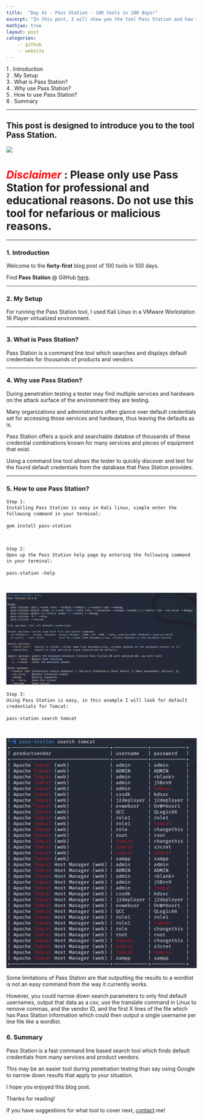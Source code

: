 ```yaml
---
title:  "Day 41 - Pass Station - 100 tools in 100 days!"
excerpt: "In this post, I will show you the tool Pass Station and how it works."
mathjax: true
layout: post
categories:
    -- github
    -- website
---
```


1 . Introduction
<br>
2 . My Setup
<br>
3 . What is Pass Station?
<br>
4 . Why use Pass Station?
<br>
5 . How to use Pass Station?
<br>
6 . Summary

---

## This post is designed to introduce you to the tool Pass Station.

![](https://sec-it.github.io/pass-station/_media/logo.png)

# <span style="color:red">***Disclaimer***</span> : **Please only use Pass Station for professional and educational reasons. Do not use this tool for nefarious or malicious reasons.**

---

### 1. **Introduction**

Welcome to the **forty-first** blog post of 100 tools in 100 days.<br> 

Find **Pass Station** @ GitHub [here](https://github.com/sec-it/pass-station).

---

### 2. **My Setup**

For running the Pass Station tool, I used Kali Linux in a VMware Workstation 16 Player virtualized environment.

---

### 3. **What is Pass Station?**

 Pass Station is a command line tool which searches and displays default credentials for thousands of products and vendors.

---

### 4. **Why use Pass Station?**

During penetration testing a tester may find multiple services and hardware on the attack surface of the environment they are testing. 

Many organizations and administrators often glance over default credentials set for accessing those services and hardware, thus leaving the defaults as is. 

Pass Station offers a quick and searchable databse of thousands of these credential combinations known for many services and pieces of equipment that exist. 

Using a command line tool allows the tester to quickly discover and test for the found default credentials from the database that Pass Station provides. 


---

### 5. **How to use Pass Station?**

    Step 1:
    Installing Pass Station is easy in Kali linux, simple enter the following command in your terminal:

    gem install pass-station

<br>

    Step 2:
    Open up the Pass Station help page by entering the following command in your terminal:

    pass-station -help

<br>

![](https://raw.githubusercontent.com/matthewomccorkle/matthewomccorkle.github.io/master/_posts/assets/100%20tools/passstation/pass1.PNG)

    Step 3:
    Using Pass Station is easy, in this example I will look for default credentials for Tomcat:

    pass-station search tomcat

<br>

![](https://raw.githubusercontent.com/matthewomccorkle/matthewomccorkle.github.io/master/_posts/assets/100%20tools/passstation/pass2.PNG)

Some limitations of Pass Station are that outputting the results to a wordlist is not an easy command from the way it currently works.

However, you could narrow down search parameters to only find default usernames, output that data as a csv, use the translate command in Linux to remove commas, and the vendor ID, and the first X lines of the file which has Pass Station information which could then output a single username per line file like a wordlist. 



### 6. **Summary**

Pass Station is a fast command line based search tool which finds default credentials from many services and product vendors. 

This may be an easier tool during penetration testing than say using Google to narrow down results that apply to your situation. 

I hope you enjoyed this blog post.

Thanks for reading!<br>

If you have suggestions for what tool to cover next, [contact](mailto:matthew.o.mccorkle@gmail.com) me!
